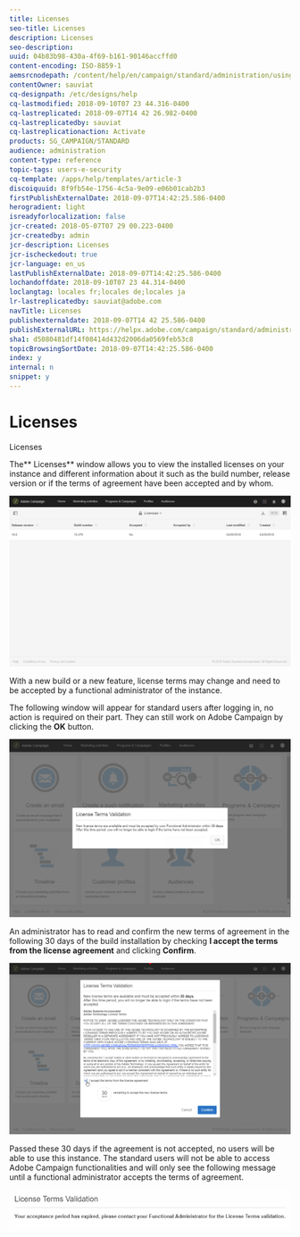 ```yaml
---
title: Licenses
seo-title: Licenses
description: Licenses
seo-description: 
uuid: 04b83b98-430a-4f69-b161-90146accffd0
content-encoding: ISO-8859-1
aemsrcnodepath: /content/help/en/campaign/standard/administration/using/licenses
contentOwner: sauviat
cq-designpath: /etc/designs/help
cq-lastmodified: 2018-09-10T07 23 44.316-0400
cq-lastreplicated: 2018-09-07T14 42 26.982-0400
cq-lastreplicatedby: sauviat
cq-lastreplicationaction: Activate
products: SG_CAMPAIGN/STANDARD
audience: administration
content-type: reference
topic-tags: users-e-security
cq-template: /apps/help/templates/article-3
discoiquuid: 8f9fb54e-1756-4c5a-9e09-e06b01cab2b3
firstPublishExternalDate: 2018-09-07T14:42:25.586-0400
herogradient: light
isreadyforlocalization: false
jcr-created: 2018-05-07T07 29 00.223-0400
jcr-createdby: admin
jcr-description: Licenses
jcr-ischeckedout: true
jcr-language: en_us
lastPublishExternalDate: 2018-09-07T14:42:25.586-0400
lochandoffdate: 2018-09-10T07 23 44.314-0400
loclangtag: locales fr;locales de;locales ja
lr-lastreplicatedby: sauviat@adobe.com
navTitle: Licenses
publishexternaldate: 2018-09-07T14 42 25.586-0400
publishExternalURL: https://helpx.adobe.com/campaign/standard/administration/using/licenses.html
sha1: d5080481df14f08414d432d2006da0569feb53c8
topicBrowsingSortDate: 2018-09-07T14:42:25.586-0400
index: y
internal: n
snippet: y
---
```


# Licenses

Licenses

The** Licenses** window allows you to view the installed licenses on your instance and different information about it such as the build number, release version or if the terms of agreement have been accepted and by whom.

![](assets/license_1.png)

With a new build or a new feature, license terms may change and need to be accepted by a functional administrator of the instance.

The following window will appear for standard users after logging in, no action is required on their part. They can still work on Adobe Campaign by clicking the **OK** button.

![](assets/license_2.png)

An administrator has to read and confirm the new terms of agreement in the following 30 days of the build installation by checking **I accept the terms from the license agreement** and clicking **Confirm**.

![](assets/license_3.png)

Passed these 30 days if the agreement is not accepted, no users will be able to use this instance. The standard users will not be able to access Adobe Campaign functionalities and will only see the following message until a functional administrator accepts the terms of agreement.

![](assets/license_4.png)

